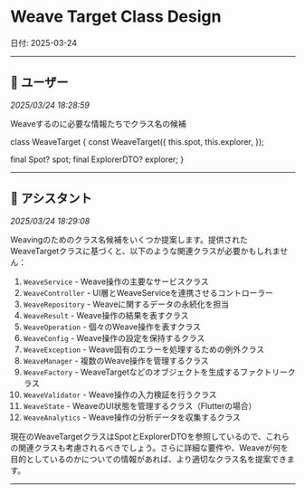 # Weave Target Class Design

日付: 2025-03-24

---

## 👤 ユーザー
*2025/03/24 18:28:59*

Weaveするのに必要な情報たちでクラス名の候補

class WeaveTarget {
  const WeaveTarget({
    this.spot,
    this.explorer,
  });

  final Spot? spot;
  final ExplorerDTO? explorer;
}

---

## 🤖 アシスタント
*2025/03/24 18:29:08*

Weavingのためのクラス名候補をいくつか提案します。提供されたWeaveTargetクラスに基づくと、以下のような関連クラスが必要かもしれません：

1. `WeaveService` - Weave操作の主要なサービスクラス
2. `WeaveController` - UI層とWeaveServiceを連携させるコントローラー
3. `WeaveRepository` - Weaveに関するデータの永続化を担当
4. `WeaveResult` - Weave操作の結果を表すクラス
5. `WeaveOperation` - 個々のWeave操作を表すクラス
6. `WeaveConfig` - Weave操作の設定を保持するクラス
7. `WeaveException` - Weave固有のエラーを処理するための例外クラス
8. `WeaveManager` - 複数のWeave操作を管理するクラス
9. `WeaveFactory` - WeaveTargetなどのオブジェクトを生成するファクトリークラス
10. `WeaveValidator` - Weave操作の入力検証を行うクラス
11. `WeaveState` - WeaveのUI状態を管理するクラス（Flutterの場合）
12. `WeaveAnalytics` - Weave操作の分析データを収集するクラス

現在のWeaveTargetクラスはSpotとExplorerDTOを参照しているので、これらの関連クラスも考慮されるべきでしょう。さらに詳細な要件や、Weaveが何を目的としているのかについての情報があれば、より適切なクラス名を提案できます。

---
